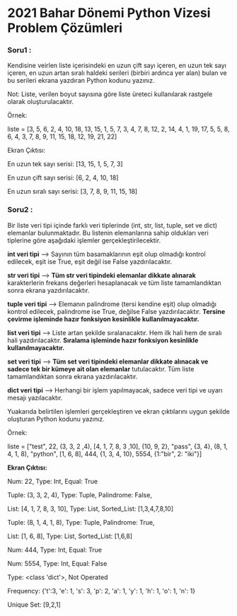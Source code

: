 # 2021 Bahar Dönemi Python Vizesi Problem Çözümleri

### Soru1 :

Kendisine veirlen liste içerisindeki en uzun çift sayı içeren, en uzun tek sayı içeren, en uzun artan sıralı haldeki serileri (birbiri ardınca yer alan) bulan ve bu serileri ekrana yazdıran Python kodunu yazınız.

Not: Liste, verilen boyut sayısına göre liste üreteci kullanılarak rastgele olarak oluşturulacaktır.

Örnek:

liste = [3, 5, 6, 2, 4, 10, 18, 13, 15, 1, 5, 7, 3, 4, 7, 8, 12, 2, 14, 4, 1, 19, 17, 5, 5, 8, 6, 4, 3, 7, 8, 9, 11, 15, 18, 12, 19, 21, 22]

Ekran Çıktısı:

En uzun tek sayı serisi: [13, 15, 1, 5, 7, 3]

En uzun çift sayı serisi: [6, 2, 4, 10, 18]

En uzun sıralı sayı serisi: [3, 7, 8, 9, 11, 15, 18]

### Soru2 :

Bir liste veri tipi içinde farklı veri tiplerinde (int, str, list, tuple, set ve dict) elemanlar bulunmaktadır. Bu listenin elemanlarına sahip oldukları veri tiplerine göre aşağıdaki işlemler gerçekleştirilecektir.

**int veri tipi** --> Sayının tüm basamaklarının eşit olup olmadığı kontrol edilecek, eşit ise True, eşit değil ise False yazdırılacaktır.

**str veri tipi** --> **Tüm str veri tipindeki elemanlar dikkate alınarak** karakterlerin frekans değerleri hesaplanacak ve tüm liste tamamlandıktan sonra ekrana yazdırılacaktır.

**tuple veri tipi** --> Elemanın palindrome (tersi kendine eşit) olup olmadığı kontrol edilecek, palindrome ise True, değilse False yazdırılacaktır. **Tersine çevirme işleminde hazır fonksiyon kesinlikle kullanılmayacaktır.**

**list veri tipi** --> Liste artan şekilde sıralanacaktır. Hem ilk hali hem de sıralı hali yazdırılacaktır. **Sıralama işleminde hazır fonksiyon kesinlikle kullanılmayacaktır.**

**set veri tipi** --> **Tüm set veri tipindeki elemanlar dikkate alınacak ve sadece tek bir kümeye ait olan elemanlar** tutulacaktır. Tüm liste tamamlandıktan sonra ekrana yazdırılacaktır.

**dict veri tipi** --> Herhangi bir işlem yapılmayacak, sadece veri tipi ve uyarı mesajı yazılacaktır.

Yuakarıda belirtilen işlemleri gerçekleştiren ve ekran çıktılarını uygun şekilde oluşturan Python kodunu yazınız.

Örnek:

liste = ["test", 22, (3, 3, 2 ,4), [4, 1, 7, 8, 3 ,10], {10, 9, 2}, "pass", {3, 4}, (8, 1, 4, 1, 8), "python", [1, 6, 8], 444, {1, 3, 4, 10}, 5554, {1:"bir", 2: "iki"}]

**Ekran Çıktısı:**

Num: 22, Type: Int, Equal: True

Tuple: (3, 3, 2, 4), Type: Tuple, Palindrome: False,

List: [4, 1, 7, 8, 3, 10], Type: List, Sorted_List: [1,3,4,7,8,10]

Tuple: (8, 1, 4, 1, 8), Type: Tuple, Palindrome: True,

List: [1, 6, 8], Type: List, Sorted_List: [1,6,8]

Num: 444, Type: Int, Equal: True

Num: 5554, Type: Int, Equal: False

Type: <class 'dict'>, Not Operated

Frequency: {'t':3, 'e': 1, 's': 3, 'p': 2, 'a': 1, 'y': 1, 'h': 1, 'o': 1, 'n': 1}

Unique Set: [9,2,1]
